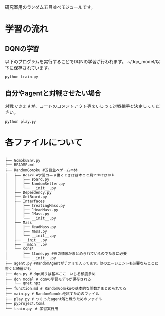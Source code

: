 研究室用のランダム五目並べモジュールです。

# 学習の流れ
## DQNの学習
以下のプログラムを実行することでDQNの学習が行われます。
~/dqn_model/以下に保存されています。
``` 
python train.py
```

## 自分やagentと対戦させたい場合
対戦できますが、コードのコメントアウト等をいじって対戦相手を決定してください。
```
python play.py
```

# 各ファイルについて
```
.
├── GomokuEnv.py
├── README.md
├── RandomGomoku #五目並べゲーム本体
│   ├── Board #学習コード書くときは基本ここ見ておけばおｋ
│   │   ├── Board.py
│   │   ├── RandomSetter.py
│   │   └── __init__.py
│   ├── Dependency.py
│   ├── GetBoard.py
│   ├── Interfaces
│   │   ├── CreatingMass.py
│   │   ├── IHeadMass.py
│   │   ├── IMass.py
│   │   └── __init__.py
│   ├── Mass
│   │   ├── HeadMass.py
│   │   ├── Mass.py
│   │   └── __init__.py
│   ├── __init__.py
│   ├── __main__.py
│   └── const
│       ├── Stone.py #石の情報がまとめられているのでたまに必要
│       └── __init__.py
├── agent.py #RandomAgentがデフォで入ってます。他のエージェントも必要ならここに書くと綺麗かも
├── dqn.py # dqn周りは基本ここ　いじる頻度多め
├── dqn_model # dqnの学習モデルが保存される
│   └── qnet.npz
├── function.md # RandomGomokuの基本的な関数がまとめられてる
├── main.py # RandomGomokuを試すためのファイル
├── play.py # つくったagent等と戦うためのファイル
├── pyproject.toml
└── train.py　# 学習実行用
```
